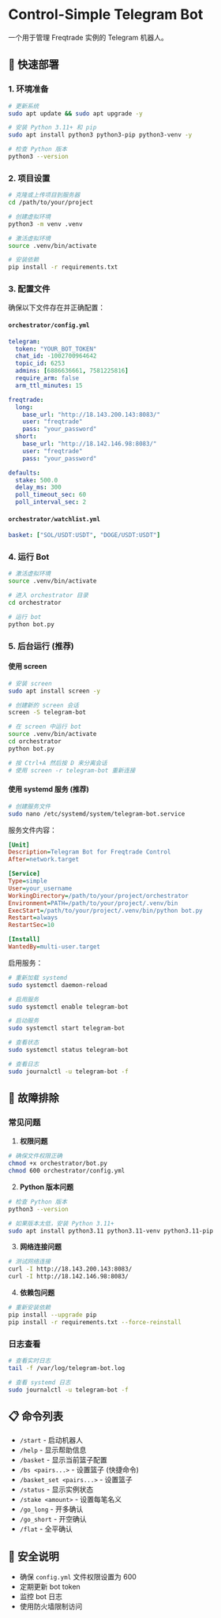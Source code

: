 # Control-Simple Telegram Bot

一个用于管理 Freqtrade 实例的 Telegram 机器人。

## 🚀 快速部署

### 1. 环境准备

```bash
# 更新系统
sudo apt update && sudo apt upgrade -y

# 安装 Python 3.11+ 和 pip
sudo apt install python3 python3-pip python3-venv -y

# 检查 Python 版本
python3 --version
```

### 2. 项目设置

```bash
# 克隆或上传项目到服务器
cd /path/to/your/project

# 创建虚拟环境
python3 -m venv .venv

# 激活虚拟环境
source .venv/bin/activate

# 安装依赖
pip install -r requirements.txt
```

### 3. 配置文件

确保以下文件存在并正确配置：

#### `orchestrator/config.yml`
```yaml
telegram:
  token: "YOUR_BOT_TOKEN"
  chat_id: -1002700964642
  topic_id: 6253
  admins: [6886636661, 7581225816]
  require_arm: false
  arm_ttl_minutes: 15

freqtrade:
  long:
    base_url: "http://18.143.200.143:8083/"
    user: "freqtrade"
    pass: "your_password"
  short:
    base_url: "http://18.142.146.98:8083/"
    user: "freqtrade"
    pass: "your_password"

defaults:
  stake: 500.0
  delay_ms: 300
  poll_timeout_sec: 60
  poll_interval_sec: 2
```

#### `orchestrator/watchlist.yml`
```yaml
basket: ["SOL/USDT:USDT", "DOGE/USDT:USDT"]
```

### 4. 运行 Bot

```bash
# 激活虚拟环境
source .venv/bin/activate

# 进入 orchestrator 目录
cd orchestrator

# 运行 bot
python bot.py
```

### 5. 后台运行 (推荐)

#### 使用 screen
```bash
# 安装 screen
sudo apt install screen -y

# 创建新的 screen 会话
screen -S telegram-bot

# 在 screen 中运行 bot
source .venv/bin/activate
cd orchestrator
python bot.py

# 按 Ctrl+A 然后按 D 来分离会话
# 使用 screen -r telegram-bot 重新连接
```

#### 使用 systemd 服务 (推荐)
```bash
# 创建服务文件
sudo nano /etc/systemd/system/telegram-bot.service
```

服务文件内容：
```ini
[Unit]
Description=Telegram Bot for Freqtrade Control
After=network.target

[Service]
Type=simple
User=your_username
WorkingDirectory=/path/to/your/project/orchestrator
Environment=PATH=/path/to/your/project/.venv/bin
ExecStart=/path/to/your/project/.venv/bin/python bot.py
Restart=always
RestartSec=10

[Install]
WantedBy=multi-user.target
```

启用服务：
```bash
# 重新加载 systemd
sudo systemctl daemon-reload

# 启用服务
sudo systemctl enable telegram-bot

# 启动服务
sudo systemctl start telegram-bot

# 查看状态
sudo systemctl status telegram-bot

# 查看日志
sudo journalctl -u telegram-bot -f
```

## 🔧 故障排除

### 常见问题

1. **权限问题**
```bash
# 确保文件权限正确
chmod +x orchestrator/bot.py
chmod 600 orchestrator/config.yml
```

2. **Python 版本问题**
```bash
# 检查 Python 版本
python3 --version

# 如果版本太低，安装 Python 3.11+
sudo apt install python3.11 python3.11-venv python3.11-pip
```

3. **网络连接问题**
```bash
# 测试网络连接
curl -I http://18.143.200.143:8083/
curl -I http://18.142.146.98:8083/
```

4. **依赖包问题**
```bash
# 重新安装依赖
pip install --upgrade pip
pip install -r requirements.txt --force-reinstall
```

### 日志查看

```bash
# 查看实时日志
tail -f /var/log/telegram-bot.log

# 查看 systemd 日志
sudo journalctl -u telegram-bot -f
```

## 📋 命令列表

- `/start` - 启动机器人
- `/help` - 显示帮助信息
- `/basket` - 显示当前篮子配置
- `/bs <pairs...>` - 设置篮子 (快捷命令)
- `/basket_set <pairs...>` - 设置篮子
- `/status` - 显示实例状态
- `/stake <amount>` - 设置每笔名义
- `/go_long` - 开多确认
- `/go_short` - 开空确认
- `/flat` - 全平确认

## 🔐 安全说明

- 确保 `config.yml` 文件权限设置为 600
- 定期更新 bot token
- 监控 bot 日志
- 使用防火墙限制访问

